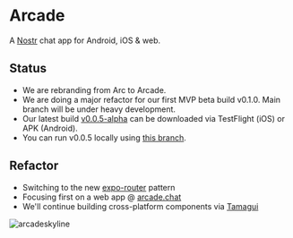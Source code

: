 # Arcade

A [Nostr](https://github.com/nostr-protocol/nostr) chat app for Android, iOS & web.

## Status

- We are rebranding from Arc to Arcade.
- We are doing a major refactor for our first MVP beta build v0.1.0. Main branch will be under heavy development.
- Our latest build [v0.0.5-alpha](https://github.com/ArcadeLabsInc/arcade/releases/tag/v0.0.5-alpha) can be downloaded via TestFlight (iOS) or APK (Android).
- You can run v0.0.5 locally using [this branch](https://github.com/ArcadeLabsInc/arcade/tree/3e4e7efa9bacca60f4932607c22e1aaa0a7dba63).

## Refactor

- Switching to the new [expo-router](https://expo.github.io/router/docs) pattern
- Focusing first on a web app @ [arcade.chat](https://arcade.chat)
- We'll continue building cross-platform components via [Tamagui](https://tamagui.dev/)

![arcadeskyline](https://user-images.githubusercontent.com/14167547/229741634-735d487a-ab88-4061-aa75-d27e7b432f43.jpeg)
